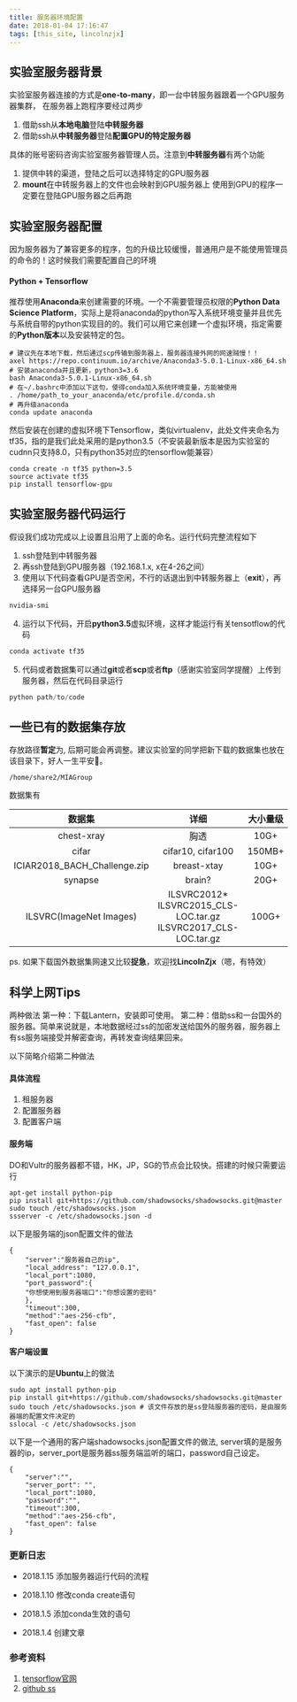 ```yaml
---
title: 服务器环境配置
date: 2018-01-04 17:16:47
tags: [this_site, lincolnzjx]
---
```


## 实验室服务器背景
实验室服务器连接的方式是**one-to-many**，即一台中转服务器跟着一个GPU服务器集群， 在服务器上跑程序要经过两步
1. 借助ssh从**本地电脑**登陆**中转服务器**
2. 借助ssh从**中转服务器**登陆**配置GPU的特定服务器**

具体的账号密码咨询实验室服务器管理人员。注意到**中转服务器**有两个功能
1. 提供中转的渠道，登陆之后可以选择特定的GPU服务器
2. **mount**在中转服务器上的文件也会映射到GPU服务器上
  使用到GPU的程序一定要在登陆GPU服务器之后再跑

## 实验室服务器配置
因为服务器为了兼容更多的程序，包的升级比较缓慢，普通用户是不能使用管理员的命令的！这时候我们需要配置自己的环境

#### Python + Tensorflow
推荐使用**Anaconda**来创建需要的环境。一个不需要管理员权限的**Python Data Science Platform**，实际上是将anaconda的python写入系统环境变量并且优先与系统自带的python实现目的的。我们可以用它来创建一个虚拟环境，指定需要的**Python版本**以及安装特定的包。

```
# 建议先在本地下载，然后通过scp传输到服务器上，服务器连接外网的网速贼慢！！
axel https://repo.continuum.io/archive/Anaconda3-5.0.1-Linux-x86_64.sh
# 安装anaconda并且更新，python3=3.6
bash Anaconda3-5.0.1-Linux-x86_64.sh
# 在~/.bashrc中添加以下这句，使得conda加入系统环境变量，方能被使用
. /home/path_to_your_anaconda/etc/profile.d/conda.sh
# 再升级anaconda
conda update anaconda
```

然后安装在创建的虚拟环境下Tensorflow，类似virtualenv，此处文件夹命名为tf35，指的是我们此处采用的是python3.5（不安装最新版本是因为实验室的cudnn只支持8.0，只有python35对应的tensorflow能兼容）

```
conda create -n tf35 python=3.5
source activate tf35
pip install tensorflow-gpu
```



## 实验室服务器代码运行

假设我们成功完成以上设置且沿用了上面的命名。运行代码完整流程如下

1. ssh登陆到中转服务器
2. 再ssh登陆到GPU服务器（192.168.1.x, x在4-26之间）
3. 使用以下代码查看GPU是否空闲，不行的话退出到中转服务器上（**exit**），再选择另一台GPU服务器

```bash
nvidia-smi
```

4. 运行以下代码，开启**python3.5**虚拟环境，这样才能运行有关tensotflow的代码

```bash
conda activate tf35
```

5. 代码或者数据集可以通过**git**或者**scp**或者**ftp**（感谢实验室同学提醒）上传到服务器，然后在代码目录运行

```python
python path/to/code
```



## 一些已有的数据集存放

存放路径**暂定**为, 后期可能会再调整。建议实验室的同学把新下载的数据集也放在该目录下，好人一生平安🙈。
```
/home/share2/MIAGroup
```

数据集有 

|             数据集              |                    详细                    |  大小量级  |
| :--------------------------: | :--------------------------------------: | :----: |
|          chest-xray          |                    胸透                    |  10G+  |
|            cifar             |            cifar10, cifar100             | 150MB+ |
| ICIAR2018_BACH_Challenge.zip |               breast-xtay                |  10G+  |
|           synapse            |                  brain?                  |  20G+  |
|   ILSVRC(ImageNet Images)    | ILSVRC2012\*<br>ILSVRC2015_CLS-LOC.tar.gz<br>ILSVRC2017_CLS-LOC.tar.gz | 100G+  |

ps. 如果下载国外数据集网速又比较**捉急**，欢迎找**LincolnZjx**（嗯，有特效）

## 科学上网Tips

两种做法
第一种：下载Lantern，安装即可使用。
第二种：借助ss和一台国外的服务器。简单来说就是，本地数据经过ss的加密发送给国外的服务器，服务器上有ss服务端接受并解密查询，再转发查询结果回来。

以下简略介绍第二种做法

#### 具体流程
1. 租服务器
2. 配置服务器
3. 配置客户端

#### 服务端
DO和Vultr的服务器都不错，HK，JP，SG的节点会比较快。搭建的时候只需要运行

```
apt-get install python-pip
pip install git+https://github.com/shadowsocks/shadowsocks.git@master
sudo touch /etc/shadowsocks.json 
ssserver -c /etc/shadowsocks.json -d
```

以下是服务端的json配置文件的做法

```
{
    "server":"服务器自己的ip",
    "local_address": "127.0.0.1",
    "local_port":1080,
    "port_password":{
	"你想使用到服务器端口":"你想设置的密码"
    },
    "timeout":300,
    "method":"aes-256-cfb",
    "fast_open": false
}
```
#### 客户端设置
以下演示的是**Ubuntu**上的做法

```
sudo apt install python-pip
pip install git+https://github.com/shadowsocks/shadowsocks.git@master
sudo touch /etc/shadowsocks.json # 该文件存放的是ss登陆服务器的密码，是由服务器端的配置文件决定的
sslocal -c /etc/shadowsocks.json
```

以下是一个通用的客户端shadowsocks.json配置文件的做法, server填的是服务器的ip，server_port是服务器ss服务端监听的端口，password自己设定。

```
{
    "server":"",
    "server_port": "",
    "local_port":1080,
    "password":"",
    "timeout":300,
    "method":"aes-256-cfb",
    "fast_open": false
}
```

### 更新日志

* 2018.1.15 添加服务器运行代码的流程


* 2018.1.10 修改conda create语句


* 2018.1.5 添加conda生效的语句
* 2018.1.4 创建文章

### 参考资料
1. [tensorflow官网](https://www.tensorflow.org/install/install_linux#installing_with_anaconda)
2. [github ss](不能说)


